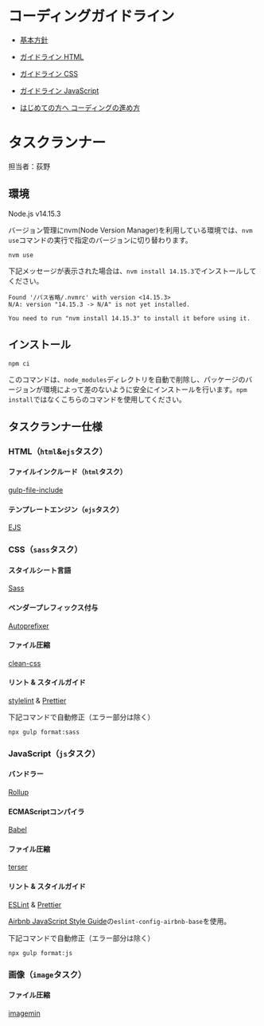 # コーディングガイドライン

- <a href="guideline_basic.md">基本方針</a>
- <a href="guideline_html.md">ガイドライン HTML</a>
- <a href="guideline_css.md">ガイドライン CSS</a>
- <a href="guideline_basic.md">ガイドライン JavaScript</a>

- <a href="guideline_flow.md">はじめての方へ コーディングの進め方</a>

# タスクランナー

担当者：荻野

## 環境

Node.js v14.15.3

バージョン管理にnvm(Node Version Manager)を利用している環境では、`nvm use`コマンドの実行で指定のバージョンに切り替わります。

```
nvm use
```

下記メッセージが表示された場合は、`nvm install 14.15.3`でインストールしてください。

```
Found '/パス省略/.nvmrc' with version <14.15.3>
N/A: version "14.15.3 -> N/A" is not yet installed.

You need to run "nvm install 14.15.3" to install it before using it.
```

## インストール

```
npm ci
```

このコマンドは、`node_modules`ディレクトリを自動で削除し、パッケージのバージョンが環境によって差のないように安全にインストールを行います。`npm install`ではなくこちらのコマンドを使用してください。

## タスクランナー仕様

### HTML（`html`&`ejs`タスク）

#### ファイルインクルード（`html`タスク）

[gulp-file-include](https://github.com/haoxins/gulp-file-include)

#### テンプレートエンジン（`ejs`タスク）

[EJS](https://ejs.co/)

### CSS（`sass`タスク）

#### スタイルシート言語

[Sass](https://sass-lang.com/)

#### ベンダープレフィックス付与

[Autoprefixer](https://github.com/postcss/autoprefixer)

#### ファイル圧縮

[clean-css](https://github.com/jakubpawlowicz/clean-css)

#### リント & スタイルガイド

[stylelint](hhttps://stylelint.io/) & [Prettier](https://prettier.io/)

下記コマンドで自動修正（エラー部分は除く）

```
npx gulp format:sass
```

### JavaScript（`js`タスク）

#### バンドラー

[Rollup](https://rollupjs.org/guide/en/)

#### ECMAScriptコンパイラ

[Babel](https://babeljs.io/)

#### ファイル圧縮

[terser](https://github.com/terser-js/terser)

#### リント & スタイルガイド

[ESLint](https://eslint.org/) & [Prettier](https://prettier.io/)

[Airbnb JavaScript Style Guide](https://github.com/airbnb/javascript)の`eslint-config-airbnb-base`を使用。

下記コマンドで自動修正（エラー部分は除く）

```
npx gulp format:js
```

### 画像（`image`タスク）

#### ファイル圧縮

[imagemin](https://github.com/imagemin/imagemin)

